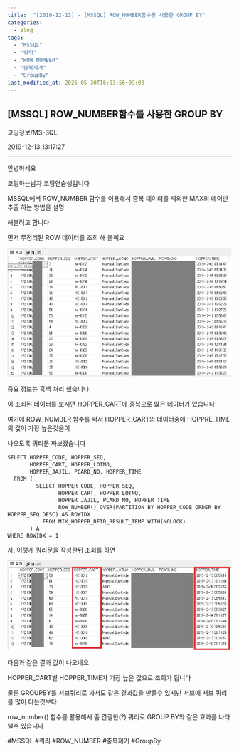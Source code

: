 ```yaml
---
title:  "[2019-12-13] - [MSSQL] ROW_NUMBER함수를 사용한 GROUP BY"
categories:
  - Blog
tags:
  - "MSSQL"
  - "쿼리"
  - "ROW_NUMBER"
  - "중복제거"
  - "GroupBy"
last_modified_at: 2025-05-30T16:03:56+09:00
---
```


## [MSSQL] ROW_NUMBER함수를 사용한 GROUP BY

코딩정보/MS-SQL

2019-12-13 13:17:27

* * *

안녕하세요

코딩하는남자 코딩연습생입니다

MSSQL에서 ROW_NUMBER 함수를 이용해서 중복 데이터를 제외한 MAX의 데이만 추출 하는 방법을 설명

해볼려고 합니다

먼저 무정리된 ROW 데이터를 조회 해 볼꼐요

![](/assets/images/mssql_row_number함수를_사용한_group_by/img.jpg)

중요 정보는 흑백 처리 했습니다

이 조회된 데이터를 보시면 HOPPER_CART에 중복으로 많은 데이터가 있습니다

여기에 ROW_NUMBER 함수를 써서 HOPPER_CART의 데이터중에 HOPPRE_TIME의 값이 가장 높은것을이

나오도록 쿼리문 짜보겠습니다

    
    
    SELECT HOPPER_CODE, HOPPER_SEQ,
           HOPPER_CART, HOPPER_LOTNO,
           HOPPER_JAJIL, PCARD_NO, HOPPER_TIME
      FROM (
             SELECT HOPPER_CODE, HOPPER_SEQ,
           			HOPPER_CART, HOPPER_LOTNO,
           			HOPPER_JAJIL, PCARD_NO, HOPPER_TIME
               		ROW_NUMBER() OVER(PARTITION BY HOPPER_CODE ORDER BY HOPPER_SEQ DESC) AS ROWIDX
               FROM MIX_HOPPER_RFID_RESULT_TEMP WITH(NOLOCK)
           ) A
    WHERE ROWIDX = 1

자, 이렇게 쿼리문을 작성한뒤 조회를 하면

![](/assets/images/mssql_row_number함수를_사용한_group_by/img_1.jpg)

다음과 같은 결과 값이 나오네요

HOPPER_CART별 HOPPER_TIME가 가장 높은 값으로 조회가 됩니다

물론 GROUPBY를 서브쿼리로 짜서도 같은 결과값을 만들수 있지만 서브에 서브 쿼리를 많이 다는것보다

row_number() 함수를 활용해서 좀 간결한(?) 쿼리로 GROUP BY와 같은 효과를 나타낼수 있습니다

  

#MSSQL #쿼리 #ROW_NUMBER #중복제거 #GroupBy

